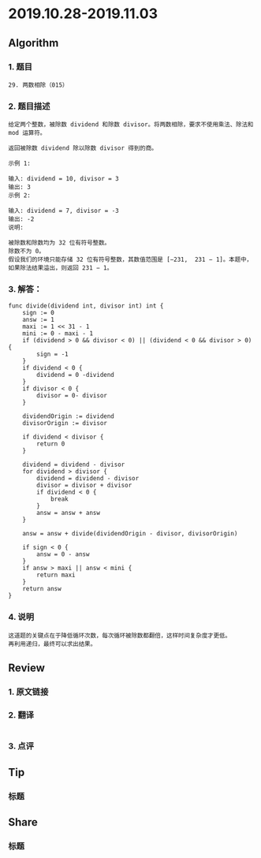 # 2019.10.28-2019.11.03

## Algorithm
### 1. 题目
```
29. 两数相除（015）
```
### 2. 题目描述
```
给定两个整数，被除数 dividend 和除数 divisor。将两数相除，要求不使用乘法、除法和 mod 运算符。

返回被除数 dividend 除以除数 divisor 得到的商。

示例 1:

输入: dividend = 10, divisor = 3
输出: 3
示例 2:

输入: dividend = 7, divisor = -3
输出: -2
说明:

被除数和除数均为 32 位有符号整数。
除数不为 0。
假设我们的环境只能存储 32 位有符号整数，其数值范围是 [−231,  231 − 1]。本题中，如果除法结果溢出，则返回 231 − 1。

```

### 3. 解答：
```golang
func divide(dividend int, divisor int) int {
	sign := 0
	answ := 1
	maxi := 1 << 31 - 1
	mini := 0 - maxi - 1
	if (dividend > 0 && divisor < 0) || (dividend < 0 && divisor > 0) {
		sign = -1
	}
	if dividend < 0 {
		dividend = 0 -dividend
	}
	if divisor < 0 {
		divisor = 0- divisor
	}

	dividendOrigin := dividend
	divisorOrigin := divisor

	if dividend < divisor {
		return 0
	}

	dividend = dividend - divisor
	for dividend > divisor {
		dividend = dividend - divisor
		divisor = divisor + divisor
		if dividend < 0 {
			break
		}
		answ = answ + answ
	}

	answ = answ + divide(dividendOrigin - divisor, divisorOrigin)

	if sign < 0 {
		answ = 0 - answ
	}
	if answ > maxi || answ < mini {
		return maxi
	}
	return answ
}
```

### 4. 说明
```text
这道题的关键点在于降低循环次数，每次循环被除数都翻倍，这样时间复杂度才更低。
再利用递归，最终可以求出结果。
```

## Review
### 1. 原文链接


### 2. 翻译
```text

```

### 3. 点评



## Tip
### 标题



## Share
### 标题



